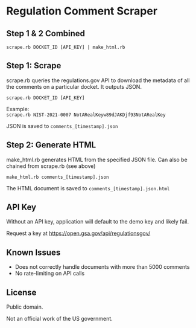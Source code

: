 # Regulation Comment Scraper

## Step 1 & 2 Combined

`scrape.rb DOCKET_ID [API_KEY] | make_html.rb`

## Step 1: Scrape

scrape.rb queries the regulations.gov API to download the metadata of all the comments on a particular docket. It outputs JSON.

`scrape.rb DOCKET_ID [API_KEY]`

Example:\
`scrape.rb NIST-2021-0007 NotARealKeyw89dJAKDjf93NotARealKey`

JSON is saved to `comments_[timestamp].json`

## Step 2: Generate HTML

make_html.rb generates HTML from the specified JSON file. Can also be chained from scrape.rb (see above)

`make_html.rb comments_[timestamp].json`

The HTML document is saved to `comments_[timestamp].json.html`

## API Key

Without an API key, application will default to the demo key and likely fail.

Request a key at https://open.gsa.gov/api/regulationsgov/

## Known Issues

- Does not correctly handle documents with more than 5000 comments
- No rate-limiting on API calls

## License

Public domain.

Not an official work of the US government.
